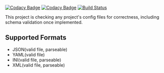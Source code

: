 [![Codacy Badge](https://api.codacy.com/project/badge/Grade/0841f476d70a40e181e7c42685ba979f)](https://www.codacy.com/app/Idrinth/config-check?utm_source=github.com&amp;utm_medium=referral&amp;utm_content=Idrinth/json-check&amp;utm_campaign=Badge_Grade)
[![Codacy Badge](https://api.codacy.com/project/badge/Coverage/0841f476d70a40e181e7c42685ba979f)](https://www.codacy.com/app/Idrinth/config-check?utm_source=github.com&utm_medium=referral&utm_content=Idrinth/json-check&utm_campaign=Badge_Coverage)
[![Build Status](https://travis-ci.org/Idrinth/config-check.svg?branch=master)](https://travis-ci.org/Idrinth/config-check)

This project is checking any project's config files for correctness, including schema validation once implemented.

## Supported Formats

- JSON(valid file, parseable)
- YAML(valid file)
- INI(valid file, parseable)
- XML(valid file, parseable)
